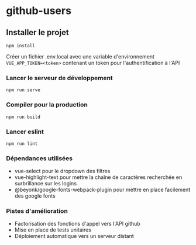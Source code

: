 # github-users

## Installer le projet
```
npm install
```

Créer un fichier .env.local avec une variable d'environnement `VUE_APP_TOKEN=<token>` contenant un token pour l'authentification à l'API

### Lancer le serveur de développement
```
npm run serve
```

### Compiler pour la production
```
npm run build
```

### Lancer eslint
```
npm run lint
```

### Dépendances utilisées
* vue-select pour le dropdown des filtres
* vue-highlight-text pour mettre la chaîne de caractères recherchée en surbrillance sur les logins
* @beyonk/google-fonts-webpack-plugin pour mettre en place facilement des google fonts

### Pistes d'amélioration
* Factorisation des fonctions d'appel vers l'API github
* Mise en place de tests unitaires
* Déploiement automatique vers un serveur distant
